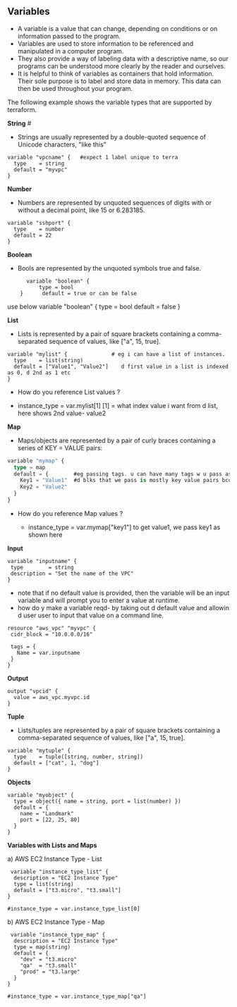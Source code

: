 ## **Variables**

- A variable is a value that can change, depending on conditions or on information passed to the program.
- Variables are used to store information to be referenced and manipulated in a computer program.
- They also provide a way of labeling data with a descriptive name, so our programs can be understood more clearly by the reader and ourselves.
- It is helpful to think of variables as containers that hold information. Their sole purpose is to label and store data in memory. This data can then be used throughout your program.

The following example shows the variable types that are supported by terraform.

**String**     #
 - Strings are usually represented by a double-quoted sequence of Unicode characters, "like this"
```
variable "vpcname" {   #expect 1 label unique to terra
  type    = string
  default = "myvpc"
}

```
**Number**

- Numbers are represented by unquoted sequences of digits with or without a decimal point, like 15 or 6.283185.
```t
variable "sshport" {
  type    = number
  default = 22
}
```

**Boolean**
- Bools are represented by the unquoted symbols true and false.
```t
      variable "boolean" {
          type = bool
    }      default = true or can be false
```
use below
variable "boolean" {
 type = bool
 default = false
}


**List**
- Lists is represented by a pair of square brackets containing a comma-separated sequence of values, like ["a", 15, true].
```t
variable "mylist" {              # eg i can have a list of instances.
  type    = list(string)
  default = ["Value1", "Value2"]    d first value in a list is indexed as 0, d 2nd as 1 etc
}
```
- How do you reference List values ?
  
 - instance_type = var.mylist[1]   [1] = what index value i want from d list,
   here shows 2nd value- value2

**Map**
- Maps/objects are represented by a pair of curly braces containing a series of KEY = VALUE pairs:
``` a map is a key value pair.
variable "mymap" {
  type = map
  default = {        #eg passing tags. u can have many tags w u pass as key value pairs
    Key1 = "Value1"  #d blks that we pass is mostly key value pairs bcos ami=..., instance type=... etc
    Key2 = "Value2"
  }
}
```
- How do you reference Map values ?
 
    - instance_type = var.mymap["key1"]  to get value1, we pass key1 as shown here

**Input**
 ```
variable "inputname" {   
  type        = string
  description = "Set the name of the VPC"
}
```
- note that if no default value is provided, then the variable will be an input variable
   and will prompt you to enter a value at runtime.
- how do y make a variable reqd- by taking out d default value and allowin d user user to
   input that value on a command line.

 ```
resource "aws_vpc" "myvpc" {
  cidr_block = "10.0.0.0/16"

  tags = {
    Name = var.inputname
  }
}
```
**Output**
```t
output "vpcid" {
  value = aws_vpc.myvpc.id
}
```
**Tuple**
- Lists/tuples are represented by a pair of square brackets containing a comma-separated sequence of values, like ["a", 15, true].
```t
variable "mytuple" {
  type    = tuple([string, number, string])
  default = ["cat", 1, "dog"]
}
```
**Objects**
```t
variable "myobject" {
  type = object({ name = string, port = list(number) })
  default = {
    name = "Landmark"
    port = [22, 25, 80]
  }
}
```
**Variables with Lists and Maps**

a) AWS EC2 Instance Type - List
```t
 variable "instance_type_list" {
  description = "EC2 Instance Type"
  type = list(string)
  default = ["t3.micro", "t3.small"]
}

#instance_type = var.instance_type_list[0]
```
 
b) AWS EC2 Instance Type - Map
```t
 variable "instance_type_map" {
  description = "EC2 Instance Type"
  type = map(string)
  default = {
    "dev" = "t3.micro"
    "qa"  = "t3.small"
    "prod" = "t3.large"
  }
}

#instance_type = var.instance_type_map["qa"]
```
